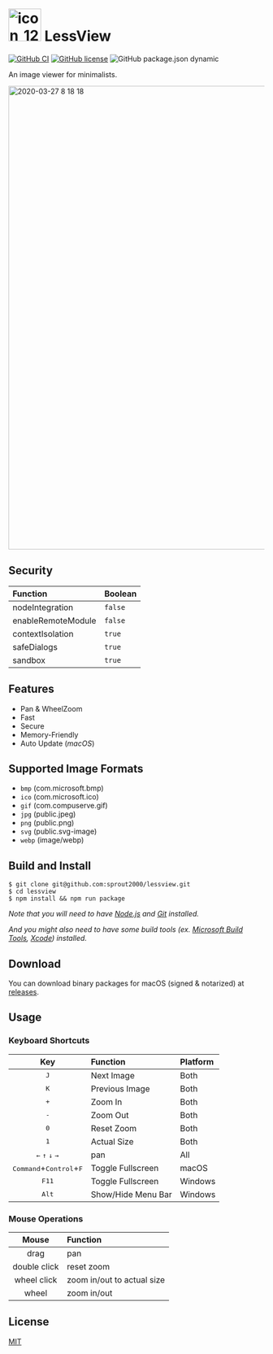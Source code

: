 # <img width="64" alt="icon_128x128@2x" src="https://user-images.githubusercontent.com/52094761/75083039-f3dcb700-5559-11ea-94c4-5550a885a972.png"> LessView

[![GitHub CI](https://github.com/sprout2000/lessview/workflows/GitHub%20CI/badge.svg)](https://github.com/sprout2000/lessview/actions?query=workflow%3A%22GitHub+CI%22)
[![GitHub license](https://img.shields.io/github/license/sprout2000/lessview)](https://github.com/sprout2000/lessview/blob/master/LICENSE.md)
![GitHub package.json dynamic](https://img.shields.io/github/package-json/keywords/sprout2000/lessview)

An image viewer for minimalists.

<img width="912" alt="2020-03-27 8 18 18" src="https://user-images.githubusercontent.com/52094761/77708128-89141500-700a-11ea-90fe-31f30f1dd9ee.png">

## Security

Function | Boolean
:--- | :---
nodeIntegration | `false`
enableRemoteModule | `false`
contextIsolation | `true`
safeDialogs | `true`
sandbox | `true`

## Features

- Pan & WheelZoom
- Fast
- Secure
- Memory-Friendly
- Auto Update (*macOS*)

## Supported Image Formats

- `bmp` (com.microsoft.bmp)
- `ico` (com.microsoft.ico)
- `gif` (com.compuserve.gif)
- `jpg` (public.jpeg)
- `png` (public.png)
- `svg` (public.svg-image)
- `webp` (image/webp)

## Build and Install

```
$ git clone git@github.com:sprout2000/lessview.git
$ cd lessview
$ npm install && npm run package
```

*Note that you will need to have [Node.js](https://nodejs.org) and [Git](https://git-scm.com/) installed.*

*And you might also need to have some build tools (ex. [Microsoft Build Tools](https://www.microsoft.com/en-us/download/details.aspx?id=48159), [Xcode](https://apps.apple.com/app/xcode/id497799835)) installed.*

## Download

You can download binary packages for macOS (signed & notarized) at [releases](https://github.com/sprout2000/lessview/releases).

## Usage

### Keyboard Shortcuts

Key | Function | Platform
:---: | :--- | :---
<kbd>J</kbd> | Next Image | Both
<kbd>K</kbd> | Previous Image | Both
<kbd>+</kbd> | Zoom In | Both
<kbd>-</kbd> | Zoom Out | Both
<kbd>0</kbd> | Reset Zoom | Both
<kbd>1</kbd> | Actual Size | Both
<kbd>&#8592;</kbd> <kbd>&#8593;</kbd> <kbd>&#8595;</kbd> <kbd>&#8594;</kbd> | pan | All
<kbd>Command</kbd>+<kbd>Control</kbd>+<kbd>F</kbd> | Toggle Fullscreen | macOS
<kbd>F11</kbd> | Toggle Fullscreen | Windows
<kbd>Alt</kbd> | Show/Hide Menu Bar | Windows

### Mouse Operations

Mouse | Function
:---: | :---
drag | pan
double click | reset zoom
wheel click | zoom in/out to actual size
wheel | zoom in/out

## License

[MIT](https://github.com/sprout2000/lessview/blob/master/LICENSE.md)
